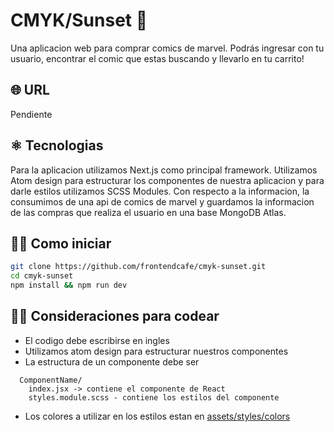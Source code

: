 # CMYK/Sunset 🌄
Una aplicacion web para comprar comics de marvel. Podrás ingresar con tu usuario, encontrar el comic que estas buscando y llevarlo en tu carrito!

## 🌐 URL
Pendiente

## ⚛️ Tecnologias
Para la aplicacion utilizamos Next.js como principal framework. Utilizamos Atom design para estructurar los componentes de nuestra aplicacion y para darle estilos utilizamos SCSS Modules. Con respecto a la informacion, la consumimos de una api de comics de marvel y guardamos la informacion de las compras que realiza el usuario en una base MongoDB Atlas.

## 👨‍💻 Como iniciar
```bash
git clone https://github.com/frontendcafe/cmyk-sunset.git
cd cmyk-sunset
npm install && npm run dev
```
## 👩‍💻 Consideraciones para codear
 - El codigo debe escribirse en ingles
 - Utilizamos atom design para estructurar nuestros componentes
 - La estructura de un componente debe ser
```
  ComponentName/
    index.jsx -> contiene el componente de React
    styles.module.scss - contiene los estilos del componente
```
 - Los colores a utilizar en los estilos estan en [assets/styles/colors](https://github.com/frontendcafe/cmyk-sunset/blob/main/assets/styles/colors.scss)
